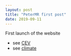 ```yaml
---
layout: post
title: "PeterMR first post"
date: 2019-09-11
---
```


First launch of the website

* see [CEV](http://github.com/petermr/CEVOpen/)
* see [climate](http://github.com/petermr/climate/)

